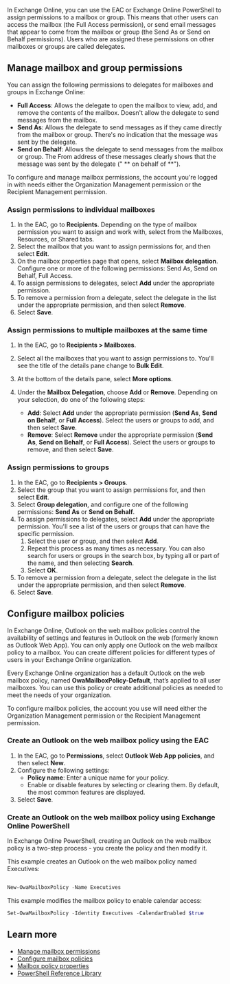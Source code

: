 In Exchange Online, you can use the EAC or Exchange Online PowerShell to assign permissions to a mailbox or group. This means that other users can access the mailbox (the Full Access permission), or send email messages that appear to come from the mailbox or group (the Send As or Send on Behalf permissions). Users who are assigned these permissions on other mailboxes or groups are called delegates.  

## Manage mailbox and group permissions 

You can assign the following permissions to delegates for mailboxes and groups in Exchange Online: 

- **Full Access**: Allows the delegate to open the mailbox to view, add, and remove the contents of the mailbox. Doesn't allow the delegate to send messages from the mailbox. 
- **Send As**: Allows the delegate to send messages as if they came directly from the mailbox or group. There's no indication that the message was sent by the delegate.  
- **Send on Behalf**: Allows the delegate to send messages from the mailbox or group. The From address of these messages clearly shows that the message was sent by the delegate (" ** on behalf of **"). 

To configure and manage mailbox permissions, the account you're logged in with needs either the Organization Management permission or the Recipient Management permission. 

### Assign permissions to individual mailboxes  

1. In the EAC, go to **Recipients**. Depending on the type of mailbox permission you want to assign and work with, select from the Mailboxes, Resources, or Shared tabs. 
2. Select the mailbox that you want to assign permissions for, and then select **Edit**. 
3. On the mailbox properties page that opens, select **Mailbox delegation**. Configure one or more of the following permissions: Send As, Send on Behalf, Full Access. 
4. To assign permissions to delegates, select **Add** under the appropriate permission. 
5. To remove a permission from a delegate, select the delegate in the list under the appropriate permission, and then select **Remove**. 
6. Select **Save**. 


### Assign permissions to multiple mailboxes at the same time 

1. In the EAC, go to **Recipients > Mailboxes**. 
2. Select all the mailboxes that you want to assign permissions to. You'll see the title of the details pane change to **Bulk Edit**. 
3. At the bottom of the details pane, select **More options**.  
4. Under the **Mailbox Delegation**, choose **Add** or **Remove**. Depending on your selection, do one of the following steps: 

   - **Add**: Select **Add** under the appropriate permission (**Send As**, **Send on Behalf**, or **Full Access**). Select the users or groups to add, and then select **Save**. 
   - **Remove**: Select **Remove** under the appropriate permission (**Send As**, **Send on Behalf**, or **Full Access**). Select the users or groups to remove, and then select **Save**. 


### Assign permissions to groups 

1. In the EAC, go to **Recipients > Groups**. 
2. Select the group that you want to assign permissions for, and then select **Edit**. 
3. Select **Group delegation**, and configure one of the following permissions: **Send As** or **Send on Behalf**. 
4. To assign permissions to delegates, select **Add** under the appropriate permission. You'll see a list of the users or groups that can have the specific permission.  
   1. Select the user or group, and then select **Add**.  
   2. Repeat this process as many times as necessary. You can also search for users or groups in the search box, by typing all or part of the name, and then selecting **Search**.  
   3. Select **OK**. 
5. To remove a permission from a delegate, select the delegate in the list under the appropriate permission, and then select **Remove**. 
6. Select **Save**. 

## Configure mailbox policies 

In Exchange Online, Outlook on the web mailbox policies control the availability of settings and features in Outlook on the web (formerly known as Outlook Web App). You can only apply one Outlook on the web mailbox policy to a mailbox. You can create different policies for different types of users in your Exchange Online organization. 

Every Exchange Online organization has a default Outlook on the web mailbox policy, named **OwaMailboxPolicy-Default**, that’s applied to all user mailboxes. You can use this policy or create additional policies as needed to meet the needs of your organization. 

To configure mailbox policies, the account you use will need either the Organization Management permission or the Recipient Management permission. 


### Create an Outlook on the web mailbox policy using the EAC 

1. In the EAC, go to **Permissions**, select **Outlook Web App policies**, and then select **New**. 
2. Configure the following settings: 
   - **Policy name**: Enter a unique name for your policy. 
   - Enable or disable features by selecting or clearing them. By default, the most common features are displayed. 
3. Select **Save**. 

 

### Create an Outlook on the web mailbox policy using Exchange Online PowerShell

In Exchange Online PowerShell, creating an Outlook on the web mailbox policy is a two-step process - you create the policy and then modify it.

This example creates an Outlook on the web mailbox policy named Executives: 

```PowerShell 

New-OwaMailboxPolicy -Name Executives 

``` 

This example modifies the mailbox policy to enable calendar access:

```PowerShell
Set-OwaMailboxPolicy -Identity Executives -CalendarEnabled $true
```

## Learn more

- [Manage mailbox permissions](https://docs.microsoft.com/Exchange/recipients-in-exchange-online/manage-permissions-for-recipients) 
- [Configure mailbox policies](https://docs.microsoft.com/exchange/clients-and-mobile-in-exchange-online/outlook-on-the-web/outlook-web-app-mailbox-policies) 
- [Mailbox policy properties](https://docs.microsoft.com/exchange/clients-and-mobile-in-exchange-online/outlook-on-the-web/configure-outlook-web-app-mailbox-policy-properties) 
- [PowerShell Reference Library](https://docs.microsoft.com/powershell/windows/get-started?view=win10-ps&azure-portal=true) 